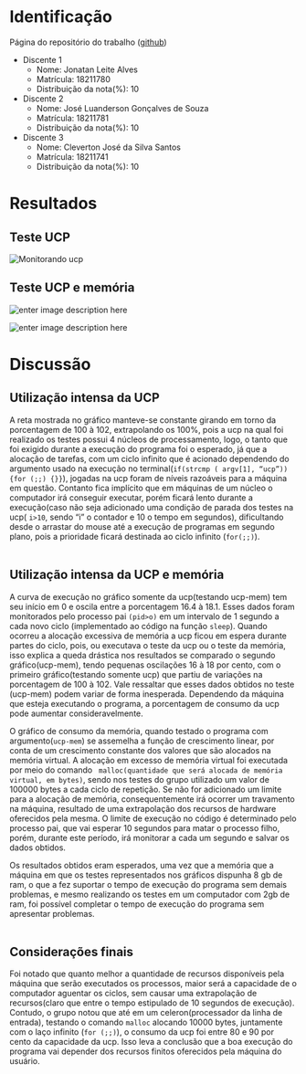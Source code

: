 ﻿# Identificação
Página do repositório do trabalho ([github](https://github.com/JhonathanMilk/Trabalho-Introdu-o-a-computa-o-AB2.git))


 + Discente 1 <br>
    - Nome: Jonatan Leite Alves <br>
    - Matrícula: 18211780 <br>
    - Distribuição da nota(%): 10 <br>
 + Discente 2 <br>
    - Nome: José Luanderson Gonçalves de Souza <br>
    - Matrícula: 18211781 <br>
    - Distribuição da nota(%): 10 <br>
 + Discente 3 <br>
    - Nome: Cleverton José da Silva Santos <br>
    - Matrícula: 18211741 <br>
    - Distribuição da nota(%): 10 <br>


# Resultados
## Teste UCP


![Monitorando ucp](https://uploaddeimagens.com.br/images/001/911/853/full/UCP.png?)


## Teste UCP e memória


![enter image description here](https://uploaddeimagens.com.br/images/001/912/817/full/UCP-MEM1.png?)


![enter image description here](https://uploaddeimagens.com.br/images/001/912/827/full/chart_%287%29.png?)
# Discussão <br>


## Utilização intensa da UCP
A reta mostrada no gráfico manteve-se constante girando em torno da porcentagem de 100 à 102, extrapolando os 100%, pois a ucp na qual foi realizado os testes possui 4 núcleos de processamento, logo, o tanto que foi exigido durante a execução do programa foi o esperado, já que a alocação de tarefas, com um ciclo infinito que é acionado dependendo do argumento usado na execução no terminal(``` if(strcmp ( argv[1], “ucp”)) {for (;;) {}} ```), jogadas na ucp foram de níveis razoáveis para a máquina em questão. Contanto fica implícito que em máquinas de um núcleo o computador irá conseguir executar, porém ficará lento durante a execução(caso não seja adicionado uma condição de parada dos testes na ucp( ``` i>10 ```, sendo “i” o contador e 10 o tempo em segundos), dificultando desde o arrastar do mouse até a execução de programas em segundo plano, pois a prioridade ficará destinada ao ciclo infinito (``` for(;;) ```). <br><br>


## Utilização intensa da UCP e memória
A curva de execução no gráfico somente da ucp(testando ucp-mem) tem seu início em 0 e oscila entre a porcentagem 16.4 à 18.1. Esses dados foram monitorados pelo processo pai ```(pid>o)``` em um intervalo de 1 segundo a cada novo ciclo (implementado ao código na função ``` sleep ```). Quando ocorreu a alocação excessiva de memória a ucp ficou em espera durante partes do ciclo, pois, ou executava o teste da ucp ou o teste da memória, isso explica a queda drástica nos resultados se comparado o segundo gráfico(ucp-mem), tendo pequenas oscilações 16 à 18 por cento, com o primeiro gráfico(testando somente ucp) que partiu de variações na porcentagem de 100 à 102. Vale ressaltar que esses dados obtidos no teste (ucp-mem) podem variar de forma inesperada. Dependendo da máquina que esteja executando o programa, a porcentagem de consumo da ucp pode aumentar consideravelmente.


O gráfico de consumo da memória, quando testado o programa com argumento(``` ucp-mem ```) se assemelha a função de crescimento linear, por conta de um crescimento constante dos valores que são alocados na memória virtual. A alocação em excesso de memória virtual foi executada por meio do comando ``` malloc(quantidade que será alocada de memória virtual, em bytes)```, sendo nos testes do grupo utilizado um valor de 100000 bytes a cada ciclo de repetição. Se não for adicionado um limite para a alocação de memória, consequentemente irá ocorrer um travamento na máquina, resultado de uma extrapolação dos recursos de hardware oferecidos pela mesma. O limite de execução no código é determinado pelo processo pai, que vai esperar 10 segundos para matar o processo filho, porém, durante este período, irá monitorar a cada um segundo e salvar os dados obtidos.


Os resultados obtidos eram esperados, uma vez que a memória que a máquina em que os testes representados nos gráficos dispunha 8 gb de ram, o que a fez suportar o tempo de execução do programa sem demais problemas, e mesmo realizando os testes em um computador com 2gb de ram, foi possível completar o tempo de execução do programa sem apresentar problemas. <br><br>


## Considerações finais
Foi notado que quanto melhor a quantidade de recursos disponíveis pela máquina que serão executados os processos, maior será a capacidade de o computador aguentar os ciclos, sem causar uma extrapolação de recursos(claro que entre o tempo estipulado de 10 segundos de execução). Contudo, o grupo notou que até em um celeron(processador da linha de entrada), testando o comando ``` malloc ``` alocando 10000 bytes, juntamente com o laço infinito  (``` for (;;) ```), o consumo da ucp foi entre 80 e 90 por cento da capacidade da ucp. Isso leva a conclusão que a boa execução do programa vai depender dos recursos finitos oferecidos pela máquina do usuário. <br><br>
